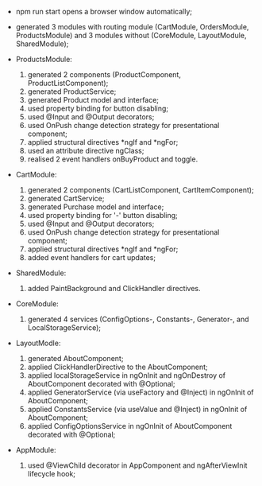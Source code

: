 - npm run start opens a browser window automatically;

- generated 3 modules with routing module (CartModule, OrdersModule, ProductsModule) and 3 modules without (CoreModule, LayoutModule, SharedModule);

- ProductsModule:
  1. generated 2 components (ProductComponent, ProductListComponent);
  2. generated ProductService;
  3. generated Product model and interface;
  4. used property binding for button disabling;
  5. used @Input and @Output decorators;
  6. used OnPush change detection strategy for presentational component;
  7. applied structural directives *ngIf and *ngFor;
  8. used an attribute directive ngClass;
  9. realised 2 event handlers onBuyProduct and toggle.

- CartModule:
  1. generated 2 components (CartListComponent, CartItemComponent);
  2. generated CartService;
  3. generated Purchase model and interface;
  4. used property binding for '-' button disabling;
  5. used @Input and @Output decorators;
  6. used OnPush change detection strategy for presentational component;
  7. applied structural directives *ngIf and *ngFor;
  8. added event handlers for cart updates;

- SharedModule:
  1. added PaintBackground and ClickHandler directives.
  
- CoreModule:
  1. generated 4 services (ConfigOptions-, Constants-, Generator-, and LocalStorageService);
  
- LayoutModle:
  1. generated AboutComponent;
  2. applied ClickHandlerDirective to the AboutComponent;
  3. applied localStorageService in ngOnInit and ngOnDestroy of AboutComponent decorated with @Optional;
  4. applied GeneratorService (via useFactory and @Inject) in ngOnInit of AboutComponent;
  5. applied ConstantsService (via useValue and @Inject) in ngOnInit of AboutComponent;
  6. applied ConfigOptionsService in ngOnInit of AboutComponent decorated with @Optional;

- AppModule:
  1. used @ViewChild decorator in AppComponent and ngAfterViewInit lifecycle hook;
